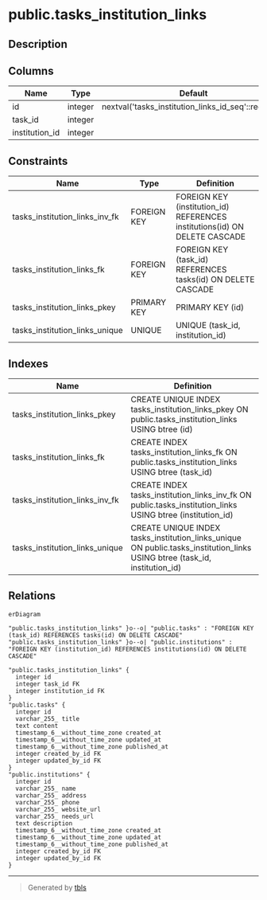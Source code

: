 # public.tasks_institution_links

## Description

## Columns

| Name           | Type    | Default                                             | Nullable | Children | Parents                                       | Comment |
| -------------- | ------- | --------------------------------------------------- | -------- | -------- | --------------------------------------------- | ------- |
| id             | integer | nextval('tasks_institution_links_id_seq'::regclass) | false    |          |                                               |         |
| task_id        | integer |                                                     | true     |          | [public.tasks](public.tasks.md)               |         |
| institution_id | integer |                                                     | true     |          | [public.institutions](public.institutions.md) |         |

## Constraints

| Name                           | Type        | Definition                                                                 |
| ------------------------------ | ----------- | -------------------------------------------------------------------------- |
| tasks_institution_links_inv_fk | FOREIGN KEY | FOREIGN KEY (institution_id) REFERENCES institutions(id) ON DELETE CASCADE |
| tasks_institution_links_fk     | FOREIGN KEY | FOREIGN KEY (task_id) REFERENCES tasks(id) ON DELETE CASCADE               |
| tasks_institution_links_pkey   | PRIMARY KEY | PRIMARY KEY (id)                                                           |
| tasks_institution_links_unique | UNIQUE      | UNIQUE (task_id, institution_id)                                           |

## Indexes

| Name                           | Definition                                                                                                                 |
| ------------------------------ | -------------------------------------------------------------------------------------------------------------------------- |
| tasks_institution_links_pkey   | CREATE UNIQUE INDEX tasks_institution_links_pkey ON public.tasks_institution_links USING btree (id)                        |
| tasks_institution_links_fk     | CREATE INDEX tasks_institution_links_fk ON public.tasks_institution_links USING btree (task_id)                            |
| tasks_institution_links_inv_fk | CREATE INDEX tasks_institution_links_inv_fk ON public.tasks_institution_links USING btree (institution_id)                 |
| tasks_institution_links_unique | CREATE UNIQUE INDEX tasks_institution_links_unique ON public.tasks_institution_links USING btree (task_id, institution_id) |

## Relations

```mermaid
erDiagram

"public.tasks_institution_links" }o--o| "public.tasks" : "FOREIGN KEY (task_id) REFERENCES tasks(id) ON DELETE CASCADE"
"public.tasks_institution_links" }o--o| "public.institutions" : "FOREIGN KEY (institution_id) REFERENCES institutions(id) ON DELETE CASCADE"

"public.tasks_institution_links" {
  integer id
  integer task_id FK
  integer institution_id FK
}
"public.tasks" {
  integer id
  varchar_255_ title
  text content
  timestamp_6__without_time_zone created_at
  timestamp_6__without_time_zone updated_at
  timestamp_6__without_time_zone published_at
  integer created_by_id FK
  integer updated_by_id FK
}
"public.institutions" {
  integer id
  varchar_255_ name
  varchar_255_ address
  varchar_255_ phone
  varchar_255_ website_url
  varchar_255_ needs_url
  text description
  timestamp_6__without_time_zone created_at
  timestamp_6__without_time_zone updated_at
  timestamp_6__without_time_zone published_at
  integer created_by_id FK
  integer updated_by_id FK
}
```

---

> Generated by [tbls](https://github.com/k1LoW/tbls)
